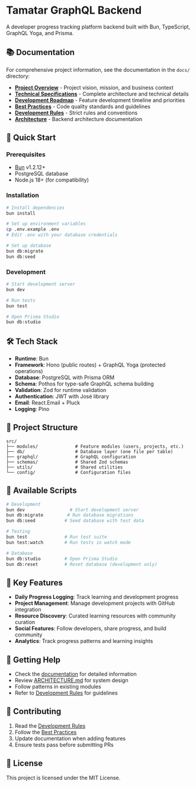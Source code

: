 # Tamatar GraphQL Backend

A developer progress tracking platform backend built with Bun, TypeScript, GraphQL Yoga, and Prisma.

## 📚 Documentation

For comprehensive project information, see the documentation in the `docs/` directory:

- **[Project Overview](docs/PROJECT_OVERVIEW.md)** - Project vision, mission, and business context
- **[Technical Specifications](docs/TECHNICAL_SPECS.md)** - Complete architecture and technical details  
- **[Development Roadmap](docs/ROADMAP.md)** - Feature development timeline and priorities
- **[Best Practices](docs/BEST_PRACTICES.md)** - Code quality standards and guidelines
- **[Development Rules](docs/DEVELOPMENT_RULES.md)** - Strict rules and conventions
- **[Architecture](ARCHITECTURE.md)** - Backend architecture documentation

## 🚀 Quick Start

### Prerequisites
- [Bun](https://bun.sh) v1.2.12+
- PostgreSQL database
- Node.js 18+ (for compatibility)

### Installation

```bash
# Install dependencies
bun install

# Set up environment variables
cp .env.example .env
# Edit .env with your database credentials

# Set up database
bun db:migrate
bun db:seed
```

### Development

```bash
# Start development server
bun dev

# Run tests
bun test

# Open Prisma Studio
bun db:studio
```

## 🛠 Tech Stack

- **Runtime**: Bun
- **Framework**: Hono (public routes) + GraphQL Yoga (protected operations)  
- **Database**: PostgreSQL with Prisma ORM
- **Schema**: Pothos for type-safe GraphQL schema building
- **Validation**: Zod for runtime validation
- **Authentication**: JWT with José library
- **Email**: React.Email + Pluck
- **Logging**: Pino

## 📁 Project Structure

```
src/
├── modules/              # Feature modules (users, projects, etc.)
├── db/                   # Database layer (one file per table)
├── graphql/              # GraphQL configuration
├── schemas/              # Shared Zod schemas
├── utils/                # Shared utilities
└── config/               # Configuration files
```

## 🔧 Available Scripts

```bash
# Development
bun dev                 # Start development server
bun db:migrate         # Run database migrations
bun db:seed           # Seed database with test data

# Testing
bun test              # Run test suite
bun test:watch        # Run tests in watch mode

# Database
bun db:studio         # Open Prisma Studio
bun db:reset          # Reset database (development only)
```

## 🌟 Key Features

- **Daily Progress Logging**: Track learning and development progress
- **Project Management**: Manage development projects with GitHub integration
- **Resource Discovery**: Curated learning resources with community curation
- **Social Features**: Follow developers, share progress, and build community
- **Analytics**: Track progress patterns and learning insights

## 📖 Getting Help

- Check the [documentation](docs/) for detailed information
- Review [ARCHITECTURE.md](ARCHITECTURE.md) for system design
- Follow patterns in existing modules
- Refer to [Development Rules](docs/DEVELOPMENT_RULES.md) for guidelines

## 🤝 Contributing

1. Read the [Development Rules](docs/DEVELOPMENT_RULES.md)
2. Follow the [Best Practices](docs/BEST_PRACTICES.md)
3. Update documentation when adding features
4. Ensure tests pass before submitting PRs

## 📄 License

This project is licensed under the MIT License.
